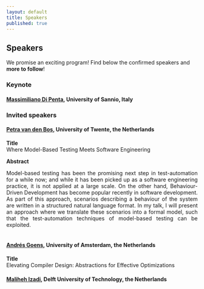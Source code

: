 ```yaml
---
layout: default
title: Speakers
published: true
---
```


## Speakers

We promise an exciting program! Find below the confirmed speakers and **more to follow**! 


### Keynote 

#### <a href="https://mdipenta.github.io/"><b>Massimiliano Di Penta</b></a>, University of Sannio, Italy <br />


### Invited speakers

#### <a href="https://petravdbos.nl/"><b>Petra van den Bos</b></a>, University of Twente, the Netherlands <br />
**Title**\
Where Model-Based Testing Meets Software Engineering

**Abstract**
<div style="text-align: justify">
Model-based testing has been the promising next step in test-automation for a while now; and while it has been picked up as a software engineering practice, it is not applied at a large scale. On the other hand, Behaviour-Driven Development has become popular recently in software development. As part of this approach, scenarios describing a behaviour of the system are written in a structured natural language format. In my talk, I will present an approach where we translate these scenarios into a formal model, such that the test-automation techniques of model-based testing can be exploited.
</div>
<br />


#### <a href="https://goens.org/"><b>Andrés Goens</b></a>, University of Amsterdam, the Netherlands<br />
**Title**\
Elevating Compiler Design: Abstractions for Effective Optimizations
<br />
#### <a href="https://malihehizadi.github.io/PersonalWebsite/"><b>Maliheh Izadi</b></a>, Delft University of Technology, the Netherlands<br />


<br />










